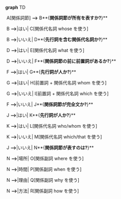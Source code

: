 **graph** TD

​    A[関係詞節] **-->** B**{**関係詞節が所有を表すか?**}**

​    B **-->**|はい| C[関係代名詞 whose を使う]

​    B **-->**|いいえ| D**{**先行詞を含む関係代名詞か?**}**

​    D **-->**|はい| E[関係代名詞 what を使う]

​    D **-->**|いいえ| F**{**関係詞節の前に前置詞があるか?**}**

​    F **-->**|はい| G**{**先行詞が人か?**}**

​    G **-->**|はい| H[前置詞 + 関係代名詞 whom を使う]

​    G **-->**|いいえ| I[前置詞 + 関係代名詞 which を使う]

​    F **-->**|いいえ| J**{**関係詞節が完全文か?**}**

​    J **-->**|はい| K**{**先行詞が人か?**}**

​    K **-->**|はい| L[関係代名詞 who/whom を使う]

​    K **-->**|いいえ| M[関係代名詞 which/that を使う]

​    J **-->**|いいえ| N**{**関係詞節が表すのは?**}**

​    N **-->**|場所| O[関係副詞 where を使う]

​    N **-->**|時間| P[関係副詞 when を使う]

​    N **-->**|理由| Q[関係副詞 why を使う]

​    N **-->**|方法| R[関係副詞 how を使う]
